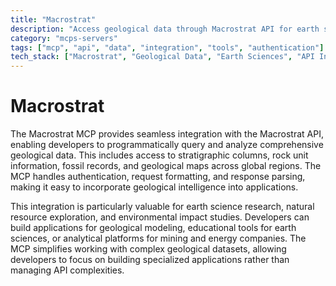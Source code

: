 ```yaml
---
title: "Macrostrat"
description: "Access geological data through Macrostrat API for earth sciences, resource exploration, and environmental analysis."
category: "mcps-servers"
tags: ["mcp", "api", "data", "integration", "tools", "authentication"]
tech_stack: ["Macrostrat", "Geological Data", "Earth Sciences", "API Integration", "Geospatial Analysis"]
---
```


# Macrostrat

The Macrostrat MCP provides seamless integration with the Macrostrat API, enabling developers to programmatically query and analyze comprehensive geological data. This includes access to stratigraphic columns, rock unit information, fossil records, and geological maps across global regions. The MCP handles authentication, request formatting, and response parsing, making it easy to incorporate geological intelligence into applications.

This integration is particularly valuable for earth science research, natural resource exploration, and environmental impact studies. Developers can build applications for geological modeling, educational tools for earth sciences, or analytical platforms for mining and energy companies. The MCP simplifies working with complex geological datasets, allowing developers to focus on building specialized applications rather than managing API complexities.
